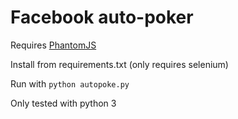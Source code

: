 # Facebook auto-poker

Requires [PhantomJS](http://phantomjs.org/)

Install from requirements.txt (only requires selenium)

Run with `python autopoke.py`

Only tested with python 3
